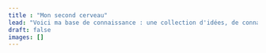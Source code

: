 ```yaml
---
title : "Mon second cerveau"
lead: "Voici ma base de connaissance : une collection d'idées, de connaissances, d'articles et de résumés utiles pour la vie en général."
draft: false
images: []
---
```

